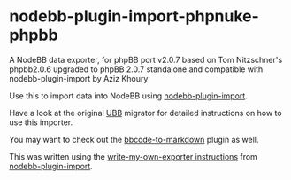 nodebb-plugin-import-phpnuke-phpbb
==========================

A NodeBB data exporter, for phpBB port v2.0.7 based on Tom Nitzschner's phpbb2.0.6 upgraded to phpBB 2.0.7 standalone and compatible with nodebb-plugin-import by Aziz Khoury

Use this to import data into NodeBB using [nodebb-plugin-import](https://github.com/akhoury/nodebb-plugin-import).

Have a look at the original [UBB](https://github.com/akhoury/nodebb-plugin-import-ubb) migrator for detailed instructions on how to use this importer.

You may want to check out the [bbcode-to-markdown](https://github.com/psychobunny/nodebb-plugin-bbcode-to-markdown) plugin as well.

This was written using the [write-my-own-exporter instructions](https://github.com/akhoury/nodebb-plugin-import/blob/master/write-my-own-exporter.md) from [nodebb-plugin-import](https://github.com/akhoury/nodebb-plugin-import).
